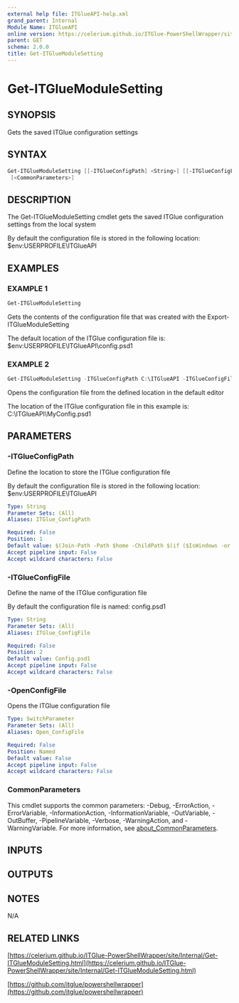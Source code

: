 ```yaml
---
external help file: ITGlueAPI-help.xml
grand_parent: Internal
Module Name: ITGlueAPI
online version: https://celerium.github.io/ITGlue-PowerShellWrapper/site/Internal/Get-ITGlueModuleSetting.html
parent: GET
schema: 2.0.0
title: Get-ITGlueModuleSetting
---
```


# Get-ITGlueModuleSetting

## SYNOPSIS
Gets the saved ITGlue configuration settings

## SYNTAX

```powershell
Get-ITGlueModuleSetting [[-ITGlueConfigPath] <String>] [[-ITGlueConfigFile] <String>] [-OpenConfigFile]
 [<CommonParameters>]
```

## DESCRIPTION
The Get-ITGlueModuleSetting cmdlet gets the saved ITGlue configuration settings
from the local system

By default the configuration file is stored in the following location:
    $env:USERPROFILE\ITGlueAPI

## EXAMPLES

### EXAMPLE 1
```powershell
Get-ITGlueModuleSetting
```

Gets the contents of the configuration file that was created with the
Export-ITGlueModuleSetting

The default location of the ITGlue configuration file is:
    $env:USERPROFILE\ITGlueAPI\config.psd1

### EXAMPLE 2
```powershell
Get-ITGlueModuleSetting -ITGlueConfigPath C:\ITGlueAPI -ITGlueConfigFile MyConfig.psd1 -openConfFile
```

Opens the configuration file from the defined location in the default editor

The location of the ITGlue configuration file in this example is:
    C:\ITGlueAPI\MyConfig.psd1

## PARAMETERS

### -ITGlueConfigPath
Define the location to store the ITGlue configuration file

By default the configuration file is stored in the following location:
    $env:USERPROFILE\ITGlueAPI

```yaml
Type: String
Parameter Sets: (All)
Aliases: ITGlue_ConfigPath

Required: False
Position: 1
Default value: $(Join-Path -Path $home -ChildPath $(if ($IsWindows -or $PSEdition -eq 'Desktop') {"ITGlueAPI"}else{".ITGlueAPI"}) )
Accept pipeline input: False
Accept wildcard characters: False
```

### -ITGlueConfigFile
Define the name of the ITGlue configuration file

By default the configuration file is named:
    config.psd1

```yaml
Type: String
Parameter Sets: (All)
Aliases: ITGlue_ConfigFile

Required: False
Position: 2
Default value: Config.psd1
Accept pipeline input: False
Accept wildcard characters: False
```

### -OpenConfigFile
Opens the ITGlue configuration file

```yaml
Type: SwitchParameter
Parameter Sets: (All)
Aliases: Open_ConfigFile

Required: False
Position: Named
Default value: False
Accept pipeline input: False
Accept wildcard characters: False
```

### CommonParameters
This cmdlet supports the common parameters: -Debug, -ErrorAction, -ErrorVariable, -InformationAction, -InformationVariable, -OutVariable, -OutBuffer, -PipelineVariable, -Verbose, -WarningAction, and -WarningVariable. For more information, see [about_CommonParameters](http://go.microsoft.com/fwlink/?LinkID=113216).

## INPUTS

## OUTPUTS

## NOTES
N/A

## RELATED LINKS

[https://celerium.github.io/ITGlue-PowerShellWrapper/site/Internal/Get-ITGlueModuleSetting.html](https://celerium.github.io/ITGlue-PowerShellWrapper/site/Internal/Get-ITGlueModuleSetting.html)

[https://github.com/itglue/powershellwrapper](https://github.com/itglue/powershellwrapper)

